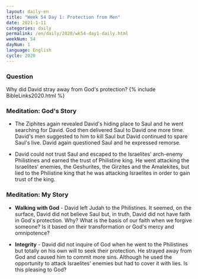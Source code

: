```yaml
---
layout: daily-en
title: "Week 54 Day 1: Protection from Men"
date: 2021-1-11 
categories: daily
permalink: /en/daily/2020/wk54-day1-daily.html
weekNum: 54
dayNum: 1
language: English
cycle: 2020
---
```


### Question     
Why did David stray away from God's protection?
{% include BibleLinks2020.html %} 

### Meditation: God's Story   
+ The Ziphites again revealed David's hiding place to Saul and he went searching for David. God then delivered Saul to David one more time. David's men suggested to him to kill Saul but David continued to spare Saul's live. David again questioned Saul and he expressed remorse. 

+ David could not trust Saul and escaped to the Israelites' arch-enemy Philistines and earned the trust of Philistine king. He went attacking the Israelites' enemies, the Geshurites, the Girzites and the Amalekites, but lied to the Philistine king that he was attacking Israelites in order to gain trust of the king. 

### Meditation: My Story   
+ **Walking with God** - David left Judah to the Philistines. It seemed, on the surface, David did not believe Saul but, in truth, David did not have faith in God's protection. Why? What is the basis of our faith when we forgive someone? Is it based on their transformation or God's mercy and omnipotence? 

+ **Integrity** - David did not inquire of God when he went to the Philistines but totally on his own will to seek their protection. He strayed away from God and caused him to commit more sins. Although he used the opportunity to attack Israelites' enemies but had to cover it with lies. Is this pleasing to God? 
